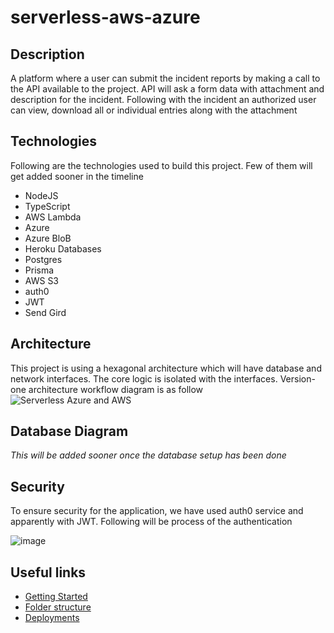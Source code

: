 # serverless-aws-azure
## Description
A platform where a user can submit the incident reports by making a call to the 
API available to the project. API will ask a form data with attachment and description for the incident.
Following with the incident an authorized user can view, download all or individual entries along with the attachment 

## Technologies
Following are the technologies used to build this project. Few of them will get added sooner in the timeline
- NodeJS
- TypeScript
- AWS Lambda
- Azure
- Azure BloB
- Heroku Databases
- Postgres
- Prisma
- AWS S3
- auth0
- JWT
- Send Gird


## Architecture
This project is using a hexagonal architecture which will have database and network interfaces.
The core logic is isolated with the interfaces. 
Version-one architecture workflow diagram is as follow
![Serverless Azure and AWS](https://user-images.githubusercontent.com/24205953/136236029-0a608b1b-dbc1-4f4c-b6f0-39d174d8eaae.png)

## Database Diagram
*This will be added sooner once the database setup has been done*

## Security
To ensure security for the application, we have used auth0 service and apparently with JWT. Following will be process of the authentication

![image](https://user-images.githubusercontent.com/24205953/136237706-b6d7fc09-9b6e-4128-b3a6-b07ed5044235.png)

## Useful links

- [Getting Started](documentation/getting-started.md)
- [Folder structure](documentation/folder-structure.md)
- [Deployments](documentation/deployment.md)

